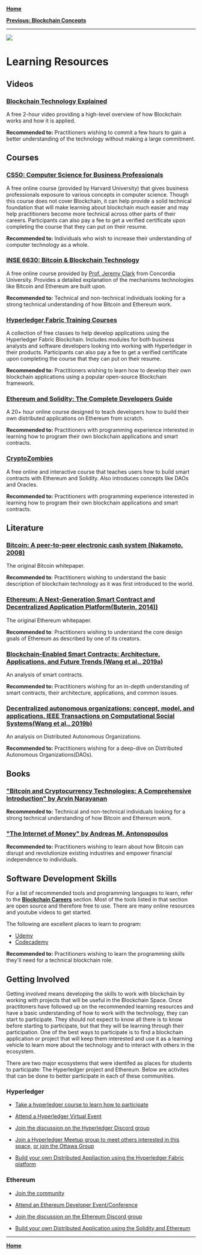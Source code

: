 [**Home**](home.md)

[**Previous: Blockchain Concepts**](blockchain_concepts.md)

----
![](https://www.sap.com/dam/application/imagelibrary/photos/287000/287437.jpg/_jcr_content/renditions/287437_homepage_3840_1200.jpg.adapt.1920_522.true.false.false.false.jpg/1629157434919.jpg)

# Learning Resources

## Videos
### [Blockchain Technology Explained](https://www.youtube.com/watch?v=qOVAbKKSH10)

A free 2-hour video providing a high-level overview of how Blockchain works and how it is applied.

**Recommended to:** Practitioners wishing to commit a few hours to gain a better understanding of the technology without making a large commitment.

## Courses 

### [CS50: Computer Science for Business Professionals](https://pll.harvard.edu/course/cs50s-computer-science-business-professionals?delta=0)

A free online course (provided by Harvard University) that gives business professionals exposure to various concepts in computer science. Though this course does not cover Blockchain, it can help provide a solid technical foundation that will make learning about blockchain much easier and may help practitioners become more technical across other parts of their careers. Participants can also pay a fee to get a verified certificate upon completing the course that they can put on their resume. 

**Recommended to:** Individuals who wish to increase their understanding of computer technology as a whole.

### [INSE 6630: Bitcoin & Blockchain Technology](https://users.encs.concordia.ca/~clark/courses/2201-6630/index.html)

A free online course provided by [Prof. Jeremy Clark](https://users.encs.concordia.ca/~clark/) from Concordia University. Provides a detailed explanation of the mechanisms technologies like Bitcoin and Ethereum are built upon.

**Recommended to:** Technical and non-technical individuals looking for a strong technical understanding of how Bitcoin and Ethereum work.

### [Hyperledger Fabric Training Courses](https://www.hyperledger.org/learn/training)

A collection of free classes to help develop applications using the Hyperledger Fabric Blockchain. Includes modules for both business analysts and software developers looking into working with Hyperledger in their products. Participants can also pay a fee to get a verified certificate upon completing the course that they can put on their resume. 

**Recommended to:** Practitioners wishing to learn how to develop their own blockchain applications using a popular open-source Blockchain framework.

### [Ethereum and Solidity: The Complete Developers Guide](https://www.udemy.com/course/ethereum-and-solidity-the-complete-developers-guide/)

A 20+ hour online course designed to teach developers how to build their own distributed applications on Ethereum from scratch.

**Recommended to:** Practitioners with programming experience interested in learning how to program their own blockchain applications and smart contracts.


### [CryptoZombies](https://cryptozombies.io/)

A free online and interactive course that teaches users how to build smart contracts with Ethereum and Solidity. Also introduces concepts like DAOs and Oracles.

**Recommended to:** Practitioners with programming experience interested in learning how to program their own blockchain applications and smart contracts.

## Literature

### [Bitcoin: A peer-to-peer electronic cash system (Nakamoto, 2008)](https://bitcoin.org/bitcoin.pdf)

The original Bitcoin whitepaper.

**Recommended to**: Practitioners wishing to understand the basic description of blockchain technology as it was first introduced to the world. 

### [Ethereum: A Next-Generation Smart Contract and Decentralized Application Platform(Buterin, 2014))](https://ethereum.org/669c9e2e2027310b6b3cdce6e1c52962/Ethereum_White_Paper_-_Buterin_2014.pdf)

The original Ethereum whitepaper.

**Recommended to**: Practitioners wishing to understand the core design goals of Ethereum as described by one of its creators.

### [Blockchain-Enabled Smart Contracts: Architecture, Applications, and Future Trends (Wang et al., 2019a)](https://www.researchgate.net/publication/331142719_Blockchain-Enabled_Smart_Contracts_Architecture_Applicatactitionersions_and_Future_Trends)

An analysis of smart contracts.

**Recommended to:** Practitioners wishing for an in-depth understanding of smart contracts, their architecture, applications, and common issues.

### [Decentralized autonomous organizations: concept, model, and applications. IEEE Transactions on Computational Social Systems(Wang et al., 2019b)](https://www.researchgate.net/publication/335800811_Decentralized_Autonomous_Organizations_Concept_Model_and_Applications)

An analysis on Distributed Autonomous Organizations. 

**Recommended to:** Practitioners wishing for a deep-dive on Distributed Autonomous Organizations(DAOs).

## Books

### ["Bitcoin and Cryptocurrency Technologies: A Comprehensive Introduction" by Arvin Narayanan](https://www.amazon.ca/Bitcoin-Cryptocurrency-Technologies-Comprehensive-Introduction/dp/0691171696)

**Recommended to:** Technical and non-technical individuals looking for a strong technical understanding of how Bitcoin and Ethereum work.

### ["The Internet of Money" by Andreas M. Antonopoulos](https://www.amazon.ca/Internet-Money-collection-Andreas-Antonopoulos/dp/1537000454)

**Recommended to:** Practitioners wishing to learn about how Bitcoin can disrupt and revolutionize existing industries and empower financial independence to individuals.

## Software Development Skills

For a list of recommended tools and programming languages to learn, refer to the [**Blockchain Careers**](blockchain_careers.md) section.  Most of the tools listed in that section are open source and therefore free to use. There are many online resources and youtube videos to get started.

The following are excellent places to learn to program:

- [Udemy](https://www.udemy.com/)
- [Codecademy](https://www.codecademy.com/)

**Recommended to:** Practitioners wishing to learn the programming skills they'll need for a technical blockchain role.


## Getting Involved

Getting involved means developing the skills to work with blockchain by working with projects that will be useful in the Blockchain Space. Once practitoners have followed up on the recommended learning resources and have a basic understanding of how to work with the technology, they can start to participate. They should not expect to know all there is to know before starting to participate, but that they will be learning through their participation. One of the best ways to participate is to find a blockchain application or project that will keep them interested and use it as a learning vehicle to learn more about the technology and to interact with others in the ecosystem. 

There are two major ecosystems that were identifed as places for students to participate: The Hyperledger project and Ethereum. Below are activites that can be done to better participate in each of these communities.

### Hyperledger
- [Take a hyperledger course to learn how to participate](https://www.hyperledger.org/learn/training)

- [Attend a Hyperledger Virtual Event](https://www.hyperledger.org/events)

- [Join the discussion on the Hyperledger Discord group](https://discord.com/invite/hyperledger)

- [Join a Hyperledger Meetup group to meet others interested in this space,](https://www.meetup.com/pro/hyperledger/) [or join the Ottawa Group](https://www.meetup.com/Hyperledger-Ottawa/)

- [Build your own Distributed Appliaction using the Hyperledger Fabric platform](https://hyperledger-fabric.readthedocs.io/en/release-2.2/getting_started.html)

### Ethereum

- [Join the community](https://ethereum.org/en/community/get-involved/)

- [Attend an Ethereum Developer Event/Conference](https://ethereum.org/en/community/events/)

- [Join the discussion on the Ethereum Discord group](https://discord.com/invite/CetY6Y4)

- [Build your own Distributed Application using the Solidity and Ethereum](https://docs.soliditylang.org/en/v0.8.13/l)
----

[**Home**](home.md)